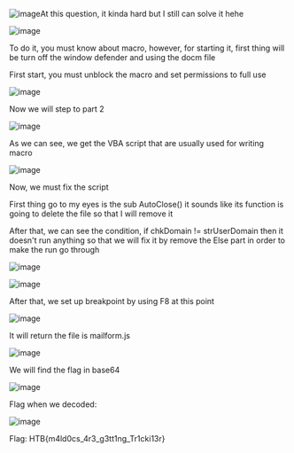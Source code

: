 ![image](https://github.com/anhshidou/HTB2024/assets/120787381/07bf5492-8fc0-422c-b1d8-004072d0a14f)At this question, it kinda hard but I still can solve it hehe

![image](https://github.com/anhshidou/HTB2024/assets/120787381/ae1c28bb-f3f3-4d4a-9b6d-eacd22fd8f2a)

To do it, you must know about macro, however, for starting it, first thing will be turn off the window defender and using the docm file

First start, you must unblock the macro and set permissions to full use

![image](https://github.com/anhshidou/HTB2024/assets/120787381/099133cd-afc1-4639-b26a-c87c779f005e)

Now we will step to part 2

![image](https://github.com/anhshidou/HTB2024/assets/120787381/99e1fd06-bfae-4638-b252-687ef498e39c)

As we can see, we get the VBA script that are usually used for writing macro

![image](https://github.com/anhshidou/HTB2024/assets/120787381/9e700647-bc1b-4f0c-b8f6-22f01a09db34)

Now, we must fix the script

First thing go to my eyes is the sub AutoClose() it sounds like its function is going to delete the file so that I will remove it

After that, we can see the condition, if chkDomain != strUserDomain then it doesn't run anything so that we will fix it by remove the Else part in order to make the run go through

![image](https://github.com/anhshidou/HTB2024/assets/120787381/8d7c8350-c836-4049-a9c0-336914d47a07)

![image](https://github.com/anhshidou/HTB2024/assets/120787381/f1b1c394-a167-47ab-adbc-de209dd9c589)

After that, we set up breakpoint by using F8 at this point

![image](https://github.com/anhshidou/HTB2024/assets/120787381/ab89485a-a85e-41fe-b58d-73c7a4e46136)

It will return the file is mailform.js

![image](https://github.com/anhshidou/HTB2024/assets/120787381/b14e8f98-9b7e-4631-ada6-34f78dc87269)

We will find the flag in base64 

![image](https://github.com/anhshidou/HTB2024/assets/120787381/efbe9145-268e-4df6-bbd2-d98220eb4641)

Flag when we decoded:

![image](https://github.com/anhshidou/HTB2024/assets/120787381/59e9dd30-c31c-4adc-a3b4-01bbb94e7391)

Flag: HTB{m4ld0cs_4r3_g3tt1ng_Tr1cki13r}

